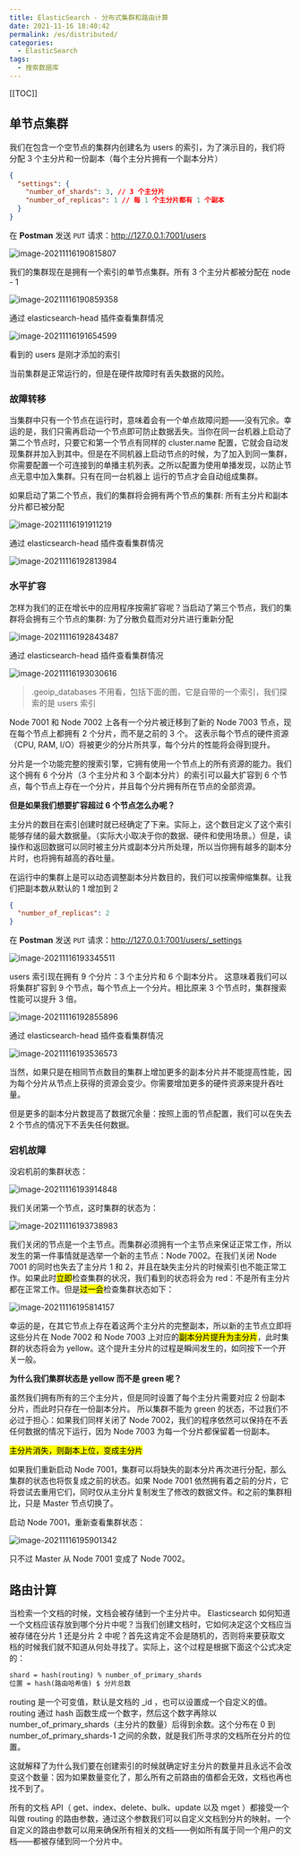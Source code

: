 ```yaml
---
title: ElasticSearch - 分布式集群和路由计算
date: 2021-11-16 18:40:42
permalink: /es/distributed/
categories:
  - ElasticSearch
tags:
  - 搜索数据库
---
```


[[TOC]]

## 单节点集群

我们在包含一个空节点的集群内创建名为 users 的索引，为了演示目的，我们将分配 3 个主分片和一份副本（每个主分片拥有一个副本分片）

```json
{
  "settings": {
    "number_of_shards": 3, // 3 个主分片
    "number_of_replicas": 1 // 每 1 个主分片都有 1 个副本
  }
}
```

在 **Postman** 发送 `PUT` 请求：http://127.0.0.1:7001/users

![image-20211116190815807](https://cdn.jsdelivr.net/gh/Kele-Bingtang/static/img/ElasticSearch/20211116190931.png)

我们的集群现在是拥有一个索引的单节点集群。所有 3 个主分片都被分配在 node - 1

![image-20211116190859358](https://cdn.jsdelivr.net/gh/Kele-Bingtang/static/img/ElasticSearch/20211116190900.png)

通过 elasticsearch-head 插件查看集群情况

![image-20211116191654599](https://cdn.jsdelivr.net/gh/Kele-Bingtang/static/img/ElasticSearch/20211116191656.png)

看到的 users 是刚才添加的索引

当前集群是正常运行的，但是在硬件故障时有丢失数据的风险。

### 故障转移

当集群中只有一个节点在运行时，意味着会有一个单点故障问题——没有冗余。幸运的是，我们只需再启动一个节点即可防止数据丢失。当你在同一台机器上启动了第二个节点时，只要它和第一个节点有同样的 cluster.name 配置，它就会自动发现集群并加入到其中。但是在不同机器上启动节点的时候，为了加入到同一集群，你需要配置一个可连接到的单播主机列表。之所以配置为使用单播发现，以防止节点无意中加入集群。只有在同一台机器上 运行的节点才会自动组成集群。

如果启动了第二个节点，我们的集群将会拥有两个节点的集群: 所有主分片和副本分片都已被分配

![image-20211116191911219](https://cdn.jsdelivr.net/gh/Kele-Bingtang/static/img/ElasticSearch/20211116191912.png)

通过 elasticsearch-head 插件查看集群情况

![image-20211116192813984](https://cdn.jsdelivr.net/gh/Kele-Bingtang/static/img/ElasticSearch/20211116192815.png)

### 水平扩容

怎样为我们的正在增长中的应用程序按需扩容呢？当启动了第三个节点，我们的集群将会拥有三个节点的集群: 为了分散负载而对分片进行重新分配

![image-20211116192843487](https://cdn.jsdelivr.net/gh/Kele-Bingtang/static/img/ElasticSearch/20211116192844.png)

通过 elasticsearch-head 插件查看集群情况

![image-20211116193030616](https://cdn.jsdelivr.net/gh/Kele-Bingtang/static/img/ElasticSearch/20211116193031.png)

> .geoip_databases 不用看，包括下面的图，它是自带的一个索引，我们探索的是 users 索引

Node 7001 和 Node 7002 上各有一个分片被迁移到了新的 Node 7003 节点，现在每个节点上都拥有 2 个分片，而不是之前的 3 个。 这表示每个节点的硬件资源（CPU, RAM, I/O）将被更少的分片所共享，每个分片的性能将会得到提升。

分片是一个功能完整的搜索引擎，它拥有使用一个节点上的所有资源的能力。我们这个拥有 6 个分片（3 个主分片和 3 个副本分片）的索引可以最大扩容到 6 个节点，每个节点上存在一个分片，并且每个分片拥有所在节点的全部资源。

**但是如果我们想要扩容超过 6 个节点怎么办呢？**

主分片的数目在索引创建时就已经确定了下来。实际上，这个数目定义了这个索引能够存储的最大数据量。（实际大小取决于你的数据、硬件和使用场景。）但是，读操作和返回数据可以同时被主分片或副本分片所处理，所以当你拥有越多的副本分片时，也将拥有越高的吞吐量。

在运行中的集群上是可以动态调整副本分片数目的，我们可以按需伸缩集群。让我们把副本数从默认的 1 增加到 2

```json
{
  "number_of_replicas": 2
}
```

在 **Postman** 发送 `PUT` 请求：http://127.0.0.1:7001/users/_settings

![image-20211116193345511](https://cdn.jsdelivr.net/gh/Kele-Bingtang/static/img/ElasticSearch/20211116193347.png)

users 索引现在拥有 9 个分片：3 个主分片和 6 个副本分片。 这意味着我们可以将集群扩容到 9 个节点，每个节点上一个分片。相比原来 3 个节点时，集群搜索性能可以提升 3 倍。

![image-20211116192855896](https://cdn.jsdelivr.net/gh/Kele-Bingtang/static/img/ElasticSearch/20211116192926.png)

通过 elasticsearch-head 插件查看集群情况

![image-20211116193536573](https://cdn.jsdelivr.net/gh/Kele-Bingtang/static/img/ElasticSearch/20211116193602.png)

当然，如果只是在相同节点数目的集群上增加更多的副本分片并不能提高性能，因为每个分片从节点上获得的资源会变少。你需要增加更多的硬件资源来提升吞吐量。

但是更多的副本分片数提高了数据冗余量：按照上面的节点配置，我们可以在失去 2 个节点的情况下不丢失任何数据。

### 宕机故障

没宕机前的集群状态：

![image-20211116193914848](https://cdn.jsdelivr.net/gh/Kele-Bingtang/static/img/ElasticSearch/20211116193942.png)

我们关闭第一个节点，这时集群的状态为：

![image-20211116193738983](https://cdn.jsdelivr.net/gh/Kele-Bingtang/static/img/ElasticSearch/20211116193739.png)

我们关闭的节点是一个主节点。而集群必须拥有一个主节点来保证正常工作，所以发生的第一件事情就是选举一个新的主节点：Node 7002。在我们关闭 Node 7001 的同时也失去了主分片 1 和 2，并且在缺失主分片的时候索引也不能正常工作。如果此时<mark>立即</mark>检查集群的状况，我们看到的状态将会为 red：不是所有主分片都在正常工作。但是<mark>过一会</mark>检查集群状态如下：

![image-20211116195814157](https://cdn.jsdelivr.net/gh/Kele-Bingtang/static/img/ElasticSearch/20211116195818.png)

幸运的是，在其它节点上存在着这两个主分片的完整副本，所以新的主节点立即将这些分片在 Node 7002 和 Node 7003 上对应的<mark>副本分片提升为主分片</mark>，此时集群的状态将会为 yellow。这个提升主分片的过程是瞬间发生的，如同按下一个开关一般。

**为什么我们集群状态是 yellow 而不是 green 呢？**

虽然我们拥有所有的三个主分片，但是同时设置了每个主分片需要对应 2 份副本分片，而此时只存在一份副本分片。 所以集群不能为 green 的状态，不过我们不必过于担心：如果我们同样关闭了 Node 7002，我们的程序依然可以保持在不丢任何数据的情况下运行，因为 Node 7003 为每一个分片都保留着一份副本。

<mark>主分片消失，则副本上位，变成主分片</mark>

如果我们重新启动 Node 7001，集群可以将缺失的副本分片再次进行分配，那么集群的状态也将恢复成之前的状态。如果 Node 7001 依然拥有着之前的分片，它将尝试去重用它们，同时仅从主分片复制发生了修改的数据文件。和之前的集群相比，只是 Master 节点切换了。

启动 Node 7001，重新查看集群状态：

![image-20211116195901342](https://cdn.jsdelivr.net/gh/Kele-Bingtang/static/img/ElasticSearch/20211130172933.png)

只不过 Master 从 Node 7001 变成了 Node 7002。

## 路由计算

当检索一个文档的时候，文档会被存储到一个主分片中。 Elasticsearch 如何知道一个文档应该存放到哪个分片中呢？当我们创建文档时，它如何决定这个文档应当被存储在分片 1 还是分片 2 中呢？首先这肯定不会是随机的，否则将来要获取文档的时候我们就不知道从何处寻找了。实际上，这个过程是根据下面这个公式决定的：

```md
shard = hash(routing) % number_of_primary_shards
位置 = hash(路由哈希值) $ 分片总数
```

routing 是一个可变值，默认是文档的 \_id ，也可以设置成一个自定义的值。routing 通过 hash 函数生成一个数字，然后这个数字再除以 number_of_primary_shards（主分片的数量）后得到余数。这个分布在 0 到 number_of_primary_shards-1 之间的余数，就是我们所寻求的文档所在分片的位置。

这就解释了为什么我们要在创建索引的时候就确定好主分片的数量并且永远不会改变这个数量：因为如果数量变化了，那么所有之前路由的值都会无效，文档也再也找不到了。

所有的文档 API（ get、index、delete、bulk、update 以及 mget ）都接受一个叫做 routing 的路由参数，通过这个参数我们可以自定义文档到分片的映射。一个自定义的路由参数可以用来确保所有相关的文档——例如所有属于同一个用户的文档——都被存储到同一个分片中。
